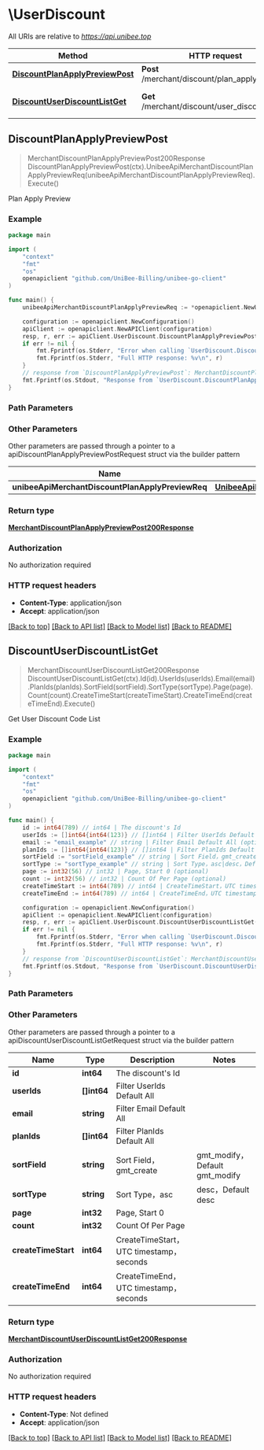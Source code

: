 # \UserDiscount

All URIs are relative to *https://api.unibee.top*

Method | HTTP request | Description
------------- | ------------- | -------------
[**DiscountPlanApplyPreviewPost**](UserDiscount.md#DiscountPlanApplyPreviewPost) | **Post** /merchant/discount/plan_apply_preview | Plan Apply Preview
[**DiscountUserDiscountListGet**](UserDiscount.md#DiscountUserDiscountListGet) | **Get** /merchant/discount/user_discount_list | Get User Discount Code List



## DiscountPlanApplyPreviewPost

> MerchantDiscountPlanApplyPreviewPost200Response DiscountPlanApplyPreviewPost(ctx).UnibeeApiMerchantDiscountPlanApplyPreviewReq(unibeeApiMerchantDiscountPlanApplyPreviewReq).Execute()

Plan Apply Preview



### Example

```go
package main

import (
	"context"
	"fmt"
	"os"
	openapiclient "github.com/UniBee-Billing/unibee-go-client"
)

func main() {
	unibeeApiMerchantDiscountPlanApplyPreviewReq := *openapiclient.NewUnibeeApiMerchantDiscountPlanApplyPreviewReq("Code_example") // UnibeeApiMerchantDiscountPlanApplyPreviewReq | 

	configuration := openapiclient.NewConfiguration()
	apiClient := openapiclient.NewAPIClient(configuration)
	resp, r, err := apiClient.UserDiscount.DiscountPlanApplyPreviewPost(context.Background()).UnibeeApiMerchantDiscountPlanApplyPreviewReq(unibeeApiMerchantDiscountPlanApplyPreviewReq).Execute()
	if err != nil {
		fmt.Fprintf(os.Stderr, "Error when calling `UserDiscount.DiscountPlanApplyPreviewPost``: %v\n", err)
		fmt.Fprintf(os.Stderr, "Full HTTP response: %v\n", r)
	}
	// response from `DiscountPlanApplyPreviewPost`: MerchantDiscountPlanApplyPreviewPost200Response
	fmt.Fprintf(os.Stdout, "Response from `UserDiscount.DiscountPlanApplyPreviewPost`: %v\n", resp)
}
```

### Path Parameters



### Other Parameters

Other parameters are passed through a pointer to a apiDiscountPlanApplyPreviewPostRequest struct via the builder pattern


Name | Type | Description  | Notes
------------- | ------------- | ------------- | -------------
 **unibeeApiMerchantDiscountPlanApplyPreviewReq** | [**UnibeeApiMerchantDiscountPlanApplyPreviewReq**](UnibeeApiMerchantDiscountPlanApplyPreviewReq.md) |  | 

### Return type

[**MerchantDiscountPlanApplyPreviewPost200Response**](MerchantDiscountPlanApplyPreviewPost200Response.md)

### Authorization

No authorization required

### HTTP request headers

- **Content-Type**: application/json
- **Accept**: application/json

[[Back to top]](#) [[Back to API list]](../README.md#documentation-for-api-endpoints)
[[Back to Model list]](../README.md#documentation-for-models)
[[Back to README]](../README.md)


## DiscountUserDiscountListGet

> MerchantDiscountUserDiscountListGet200Response DiscountUserDiscountListGet(ctx).Id(id).UserIds(userIds).Email(email).PlanIds(planIds).SortField(sortField).SortType(sortType).Page(page).Count(count).CreateTimeStart(createTimeStart).CreateTimeEnd(createTimeEnd).Execute()

Get User Discount Code List



### Example

```go
package main

import (
	"context"
	"fmt"
	"os"
	openapiclient "github.com/UniBee-Billing/unibee-go-client"
)

func main() {
	id := int64(789) // int64 | The discount's Id
	userIds := []int64{int64(123)} // []int64 | Filter UserIds Default All (optional)
	email := "email_example" // string | Filter Email Default All (optional)
	planIds := []int64{int64(123)} // []int64 | Filter PlanIds Default All (optional)
	sortField := "sortField_example" // string | Sort Field，gmt_create|gmt_modify，Default gmt_modify (optional)
	sortType := "sortType_example" // string | Sort Type，asc|desc，Default desc (optional)
	page := int32(56) // int32 | Page, Start 0 (optional)
	count := int32(56) // int32 | Count Of Per Page (optional)
	createTimeStart := int64(789) // int64 | CreateTimeStart，UTC timestamp，seconds (optional)
	createTimeEnd := int64(789) // int64 | CreateTimeEnd，UTC timestamp，seconds (optional)

	configuration := openapiclient.NewConfiguration()
	apiClient := openapiclient.NewAPIClient(configuration)
	resp, r, err := apiClient.UserDiscount.DiscountUserDiscountListGet(context.Background()).Id(id).UserIds(userIds).Email(email).PlanIds(planIds).SortField(sortField).SortType(sortType).Page(page).Count(count).CreateTimeStart(createTimeStart).CreateTimeEnd(createTimeEnd).Execute()
	if err != nil {
		fmt.Fprintf(os.Stderr, "Error when calling `UserDiscount.DiscountUserDiscountListGet``: %v\n", err)
		fmt.Fprintf(os.Stderr, "Full HTTP response: %v\n", r)
	}
	// response from `DiscountUserDiscountListGet`: MerchantDiscountUserDiscountListGet200Response
	fmt.Fprintf(os.Stdout, "Response from `UserDiscount.DiscountUserDiscountListGet`: %v\n", resp)
}
```

### Path Parameters



### Other Parameters

Other parameters are passed through a pointer to a apiDiscountUserDiscountListGetRequest struct via the builder pattern


Name | Type | Description  | Notes
------------- | ------------- | ------------- | -------------
 **id** | **int64** | The discount&#39;s Id | 
 **userIds** | **[]int64** | Filter UserIds Default All | 
 **email** | **string** | Filter Email Default All | 
 **planIds** | **[]int64** | Filter PlanIds Default All | 
 **sortField** | **string** | Sort Field，gmt_create|gmt_modify，Default gmt_modify | 
 **sortType** | **string** | Sort Type，asc|desc，Default desc | 
 **page** | **int32** | Page, Start 0 | 
 **count** | **int32** | Count Of Per Page | 
 **createTimeStart** | **int64** | CreateTimeStart，UTC timestamp，seconds | 
 **createTimeEnd** | **int64** | CreateTimeEnd，UTC timestamp，seconds | 

### Return type

[**MerchantDiscountUserDiscountListGet200Response**](MerchantDiscountUserDiscountListGet200Response.md)

### Authorization

No authorization required

### HTTP request headers

- **Content-Type**: Not defined
- **Accept**: application/json

[[Back to top]](#) [[Back to API list]](../README.md#documentation-for-api-endpoints)
[[Back to Model list]](../README.md#documentation-for-models)
[[Back to README]](../README.md)

